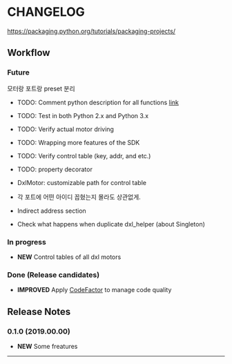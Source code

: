 # CHANGELOG

https://packaging.python.org/tutorials/packaging-projects/

## Workflow

<!-- Tags
NEW : added new feature
FIX : bug fixed
IMPROVE : feature improved
REMOVE : feature removed
-->

### Future

모터랑 포트랑 preset 분리 

- TODO: Comment python description for all functions [link](https://www.python.org/dev/peps/pep-0257/)
- TODO: Test in both Python 2.x and Python 3.x
- TODO: Verify actual motor driving
- TODO: Wrapping more features of the SDK
- TODO: Verify control table (key, addr, and etc.)
- TODO: property decorator
- DxlMotor: customizable path for control table

- 각 포트에 어떤 아이디 꼽혔는지 몰라도 상관없게.
- Indirect address section
- Check what happens when duplicate dxl_helper (about Singleton)

### In progress

- **NEW** Control tables of all dxl motors

### Done (Release candidates)

- **IMPROVED** Apply [CodeFactor](https://www.codefactor.io/) to manage code quality

## Release Notes

<!-- Tags
NEW : added new feature
FIXED : bug fixed
IMPROVED : feature improved
REMOVED : feature removed
-->

### 0.1.0 (2019.00.00)

- **NEW** Some freatures

<!--  -->

---

<!--  -->

<!-- EXAMPLE 

- **New** Prefer unused links for reference link label completions ([#414](https://github.com/yzhang-gh/vscode-markdown/issues/414)). Thanks, [Chris (@alshain)](https://github.com/alshain).
- **New**: Option `markdown.extension.print.onFileSave` ([#417](https://github.com/yzhang-gh/vscode-markdown/issues/417)). Thanks, [Li Yiming (@upupming)](https://github.com/upupming).
- **New**: Autocompletion for heading links ([#419](https://github.com/yzhang-gh/vscode-markdown/issues/419)). Thanks again, [Chris (@alshain)](https://github.com/alshain).

-->
<!--  -->
<!--

- **Fix**: Syntax decorations ([#390](https://github.com/yzhang-gh/vscode-markdown/issues/390)).
- **Fix**: Table formatter ([#408](https://github.com/yzhang-gh/vscode-markdown/issues/408)).
- **Fix**: Delete space rather than outdent list when there are two or more spaces on <kbd>Backspace</kbd> ([#410](https://github.com/yzhang-gh/vscode-markdown/issues/410)).
- **Fix**: Image paths in exported HTML ([#415](https://github.com/yzhang-gh/vscode-markdown/issues/415), [#429](https://github.com/yzhang-gh/vscode-markdown/issues/429)).
- **Fix**: TOC and fenced code blocks ([#425](https://github.com/yzhang-gh/vscode-markdown/issues/425)).
- **Other**: Sort KaTeX functions (lowercase first) ([#413](https://github.com/yzhang-gh/vscode-markdown/issues/413)).
- **Other**: Update KaTeX supported functions ([#416](https://github.com/yzhang-gh/vscode-markdown/issues/416)). Thanks again, [Li Yiming (@upupming)](https://github.com/upupming).

-->
